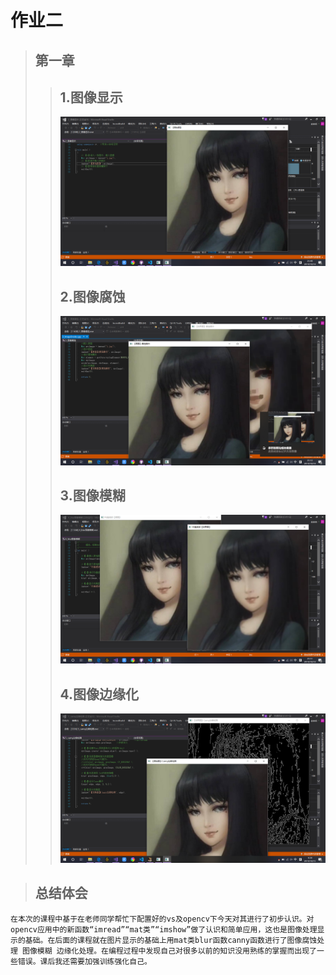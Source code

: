 # **作业二**
> ## 第一章
>> ## 1.图像显示
>>![显示](media\显示.png)
>> ## 2.图像腐蚀
>>![腐蚀](media\腐蚀.png)
>>## 3.图像模糊
>>![模糊](media\模糊.png)
>> ## 4.图像边缘化
>>![边缘化](media\1.png)

>## **总结体会**
    在本次的课程中基于在老师同学帮忙下配置好的vs及opencv下今天对其进行了初步认识。对opencv应用中的新函数“imread”“mat类”“imshow”做了认识和简单应用，这也是图像处理显示的基础。在后面的课程就在图片显示的基础上用mat类blur函数canny函数进行了图像腐蚀处理 图像模糊 边缘化处理。在编程过程中发现自己对很多以前的知识没用熟练的掌握而出现了一些错误。课后我还需要加强训练强化自己。
      
